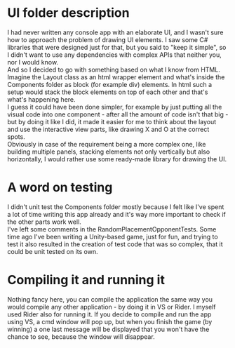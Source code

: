 # UI folder description

I had never written any console app with an elaborate UI, and I wasn't sure how to approach the problem of drawing UI elements. 
I saw some C# libraries that were designed just for that, but you said to "keep it simple", so I didn't want to use any dependencies
with complex APIs that neither you, nor I would know. <br />
And so I decided to go with something based on what I know from HTML. Imagine the Layout class as an html wrapper element and what's 
inside the Components folder as block (for example div) elements. In html such a setup would stack the block elements on top of each 
other and that's what's happening here.<br /> 
I guess it could have been done simpler, for example by just putting all the visual code into one component - after all the amount 
of code isn't that big - but by doing it like I did, it made it easier for me to think about the layout and use the interactive view 
parts, like drawing X and O at the correct spots. <br />
Obviously in case of the requirement being a more complex one, like building multiple panels, stacking elements not only vertically but 
also horizontally, I would rather use some ready-made library for drawing the UI.

# A word on testing

I didn't unit test the Components folder mostly because I felt like I've spent a lot of time writing this app already and it's way more
important to check if the other parts work well.<br />
I've left some comments in the RandomPlacementOpponentTests. Some time ago I've been writing a Unity-based game, just for fun, and trying to 
test it also resulted in the creation of test code that was so complex, that it could be unit tested on its own.

# Compiling it and running it

Nothing fancy here, you can compile the application the same way you would compile any other application - by doing it in VS or Rider. 
I myself used Rider also for running it. If you decide to compile and run the app using VS, a cmd window will pop up, but when you
finish the game (by winning) a one last message will be displayed that you won't have the chance to see, because the window will disappear.
